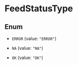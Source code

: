 

# FeedStatusType

## Enum


* `ERROR` (value: `"ERROR"`)

* `NA` (value: `"NA"`)

* `OK` (value: `"OK"`)



